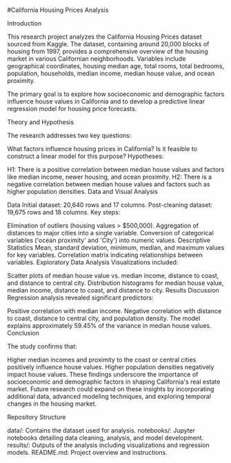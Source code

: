 #California Housing Prices Analysis

Introduction

This research project analyzes the California Housing Prices dataset sourced from Kaggle. The dataset, containing around 20,000 blocks of housing from 1997, provides a comprehensive overview of the housing market in various Californian neighborhoods. Variables include geographical coordinates, housing median age, total rooms, total bedrooms, population, households, median income, median house value, and ocean proximity.

The primary goal is to explore how socioeconomic and demographic factors influence house values in California and to develop a predictive linear regression model for housing price forecasts.

Theory and Hypothesis

The research addresses two key questions:

What factors influence housing prices in California?
Is it feasible to construct a linear model for this purpose?
Hypotheses:

H1: There is a positive correlation between median house values and factors like median income, newer housing, and ocean proximity.
H2: There is a negative correlation between median house values and factors such as higher population densities.
Data and Visual Analysis

Data
Initial dataset: 20,640 rows and 17 columns.
Post-cleaning dataset: 19,675 rows and 18 columns.
Key steps:

Elimination of outliers (housing values > $500,000).
Aggregation of distances to major cities into a single variable.
Conversion of categorical variables ('ocean proximity' and 'City') into numeric values.
Descriptive Statistics
Mean, standard deviation, minimum, median, and maximum values for key variables.
Correlation matrix indicating relationships between variables.
Exploratory Data Analysis
Visualizations included:

Scatter plots of median house value vs. median income, distance to coast, and distance to central city.
Distribution histograms for median house value, median income, distance to coast, and distance to city.
Results Discussion
Regression analysis revealed significant predictors:

Positive correlation with median income.
Negative correlation with distance to coast, distance to central city, and population density.
The model explains approximately 59.45% of the variance in median house values.
Conclusion

The study confirms that:

Higher median incomes and proximity to the coast or central cities positively influence house values.
Higher population densities negatively impact house values.
These findings underscore the importance of socioeconomic and demographic factors in shaping California's real estate market. Future research could expand on these insights by incorporating additional data, advanced modeling techniques, and exploring temporal changes in the housing market.

Repository Structure

data/: Contains the dataset used for analysis.
notebooks/: Jupyter notebooks detailing data cleaning, analysis, and model development.
results/: Outputs of the analysis including visualizations and regression models.
README.md: Project overview and instructions.
